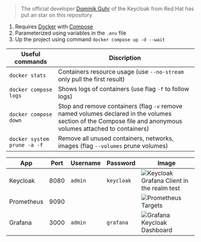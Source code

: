 > The official developer [Dominik Guhr](https://github.com/DGuhr) of the Keycloak from Red Hat has put an star on this repository

1. Requires [Docker](https://docs.docker.com/engine/install/) with [Compose](https://docs.docker.com/compose/install/)
2. Parameterized using variables in the `.env` file
3. Up the project using command `docker compose up -d --wait`

| Useful commands | Discription
|-|-
| `docker stats` | Containers resource usage (use `--no-stream` only pull the first result)
| `docker compose logs` | Shows logs of containers (use flag `-f` to follow logs)
| `docker compose down` | Stop and remove containers (flag `-v` remove named volumes declared in the volumes section of the Compose file and anonymous volumes attached to containers)
| `docker system prune -a -f` | Remove all unused containers, networks, images (flag `--volumes` prune volumes)

| App | Port | Username | Password | Image
|-|-|-|-|-
| Keycloak | 8080 | `admin` | `keycloak` | ![Keycloak Grafana Client in the realm test](./images/keycloak.jpg)
| Prometheus | 9090 | | | ![Prometheus Targets](./images/prometheus.jpg)
| Grafana | 3000 | `admin` | `grafana` | ![Grafana Keycloak Dashboard](./images/grafana.png)

